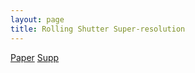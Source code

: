 ```yaml
---
layout: page
title: Rolling Shutter Super-resolution
---
```


[Paper]("../pdf/2015_iccv.pdf")
[Supp]("../pdf/2015_iccv_supp.pdf")
